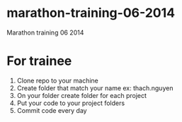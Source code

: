 marathon-training-06-2014
========================

Marathon training 06 2014

For trainee
===========

1. Clone repo to your machine
2. Create folder that match your name ex: thach.nguyen
3. On your folder create folder for each project
4. Put your code to your project folders
5. Commit code every day
